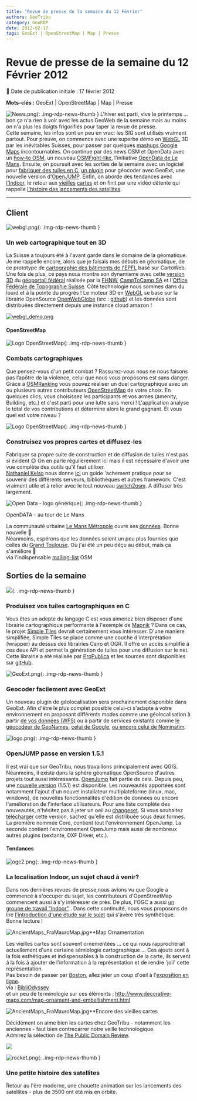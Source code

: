 ```yaml
---
title: "Revue de presse de la semaine du 12 Février"
authors: GeoTribu
category: GeoRDP
date: 2012-02-17
tags: GeoExt | OpenStreetMap | Map | Presse
---
```


# Revue de presse de la semaine du 12 Février 2012


:calendar: Date de publication initiale : 17 février 2012

**Mots-clés :** GeoExt | OpenStreetMap | Map | Presse


![News.png](https://cdn.geotribu.fr/images/internal/icons-rdp-news/news.png){: .img-rdp-news-thumb }
 L'hiver est parti, vive le printemps ... bon ça n'a rien à voir avec les actus GeoWeb de la semaine mais au moins on n'a plus les doigts frigorifiés pour taper la revue de presse.  
 Cette semaine, les infos sont un peu en vrac: les SIG sont utilisés vraiment partout. Pour preuve, on commence avec une superbe démo en [WebGL](#news11) 3D par les inévitables Suisses, pour passer par quelques [mashups Google Maps](#news12) incontournables. On continue par des news OSM et OpenData avec un [how-to OSM](#news22), un nouveau [OSMFight-like](#news21), l'initiative [OpenData de Le Mans](#news43). Ensuite, on poursuit avec les sorties de la semaine avec un logiciel pour [fabriquer des tuiles en C](#news31), [un plugin](#news32) pour géocoder avec GeoExt, une nouvelle version d'[OpenJUMP](#news33). Enfin, on aborde des tendances avec [l'Indoor](#news41), le retour aux [vieilles](#news42) [cartes](#news44) et on finit par une vidéo détente qui rappelle [l'histoire des lancements des satellites](#news45).




----

## Client


 ![webgl.png](/sites/default/files/Tuto/img/Blog/webgl.png){: .img-rdp-news-thumb }

### Un web cartographique tout en 3D

 La Suisse a toujours été à l'avant garde dans le domaine de la géomatique. Je me rappelle encore, alors que je faisais mes débuts en géomatique, de ce prototype de [cartographie des bâtiments de l'EPFL](http://plan.epfl.ch/) basé sur CartoWeb. Une fois de plus, ce pays nous montre son dynamisme avec cette [version 3D](http://swiss3d.openwebglobe.org/) du [géoportail fédéral](http://www.geo.admin.ch/) réalisée par la [FHNW](http://www.fhnw.ch/habg/ivgi), [CampToCamp SA](http://www.camptocamp.com/) et l'[Office Fédérale de Topographie Suisse](http://www.swisstopo.admin.ch/internet/swisstopo/fr/home.html). Côté technologie nous sommes dans du lourd et à la pointe du progrès ! Le moteur 3D en [WebGL](http://fr.wikipedia.org/wiki/WebGL) se base sur la librairie OpenSource [OpenWebGlobe](http://wiki.openwebglobe.org/doku.php?id=start) (src : [github](https://github.com/OpenWebGlobe)) et les données sont distribuées directement depuis une instance cloud amazon !




 [![webgl_demo.png](http://geotribu.net/sites/default/files/Tuto/img/divers/webgl_demo.png)](http://swiss3d.openwebglobe.org/)

#### OpenStreetMap

 ![Logo OpenStreetMap](https://cdn.geotribu.fr/images/logos-icones/OpenStreetMap/Openstreetmap.png){: .img-rdp-news-thumb }

### Combats cartographiques

 Que pensez-vous d'un petit combat ? Rassurez-vous nous ne nous faisons pas l’apôtre de la violence, celui que nous vous proposons est sans danger. Grâce à [OSMRanking](http://osmranking.altogetherlost.com/) vous pouvez réaliser un duel cartographique avec un ou plusieurs autres contributeurs [OpenStreetMap](https://www.openstreetmap.org/) de votre choix. En quelques clics, vous choisissez les participants et vos armes (amenity, Building, etc.) et c'est parti pour une lutte sans merci ! L'application analyse le total de vos contributions et détermine alors le grand gagnant. Et vous quel est votre niveau ?




 ![Logo OpenStreetMap](https://cdn.geotribu.fr/images/logos-icones/OpenStreetMap/Openstreetmap.png){: .img-rdp-news-thumb }

### Construisez vos propres cartes et diffusez-les

 Fabriquer sa propre suite de construction et de diffusion de tuiles n'est pas si évident :wink: On en parle régulièrement ici mais il est nécessaire d'avoir une vue complète des outils qu'il faut utiliser.  
 [Nathaniel Kelso](http://kelso.it/blog/) nous donne [ici](https://github.com/nvkelso/geo-how-to/wiki) un guide 'achement pratique pour se souvenir des différents serveurs, bibliothèques et autres framework. C'est vraiment utile et à relier avec le tout nouveau [switch2osm](http://switch2osm.org/). A diffuser très largement.




 ![Open Data - logo générique](https://cdn.geotribu.fr/images/logos-icones/divers/opendata_logo.png){: .img-rdp-news-thumb }

OpenDATA - au tour de Le Mans

 La communauté urbaine [Le Mans Métropole](http://www.lemans.fr/) ouvre ses [données](http://www.lemainelibre.fr/actualite/le-virage-numerique-du-mans-08-02-2012-28761). Bonne nouvelle :slightly_smiling_face:  
 Néanmoins, espérons que les données soient un peu plus fournies que celles du [Grand Toulouse](http://data.grandtoulouse.fr/). Où j'ai été un peu déçu au début, mais ça s'améliore :slightly_smiling_face:  
 via l'indispensable [mailing-list](http://lists.openstreetmap.org/pipermail/talk-fr/2012-February/040322.html) OSM




## Sorties de la semaine

 ![](https://cdn.geotribu.fr/images/internal/icons-rdp-news/world.png){: .img-rdp-news-thumb }

### Produisez vos tuiles cartographiques en C

 Vous êtes un adepte du langage C est vous aimeriez bien disposer d'une librairie cartographique performante à l'exemple de [Mapnik](http://mapnik.org/) ? Dans ce cas, le projet [Simple Tiles](http://propublica.github.com/simple-tiles/) devrait certainement vous intéresser. D'une manière simplifiée, Simple Tiles se place comme une couche d'interprétation (wrapper) au dessus des librairies Cairo et OGR. Il offre un accès simplifié à ces deux API et permet la génération de tuiles pour une diffusion sur le net. Cette librairie a été réalisée par [ProPublica](http://www.propublica.org/) et les sources sont disponibles sur [gitHub](https://github.com/propublica/simple-tiles).




 ![GeoExt.png](/sites/default/files/Tuto/img/Blog/GeoExt.png){: .img-rdp-news-thumb }

### Geocoder facilement avec GeoExt

 Un nouveau plugin de géolocalisation sera prochainement disponible dans GeoExt. Afin d'être le plus complet possible celui-ci s'adapte à votre environnement en proposant différents modes comme une géolocalisation à partir [de vos données (WFS)](http://dev.geoext.org/trunk/geoext/examples/geocoder-wfs.html) ou à partir de services existants comme [le géocodeur de GeoNames](http://dev.geoext.org/trunk/geoext/examples/geocoder-geonames.html), [celui de Google](http://dev.geoext.org/trunk/geoext/examples/geocoder-google.html), [ou encore celui de Nominatim](http://dev.geoext.org/trunk/geoext/examples/geocoder.html).




 ![logo.png](/sites/default/files/Tuto/img/Blog/openjump/logo.png){: .img-rdp-news-thumb }

### OpenJUMP passe en version 1.5.1

 Il est vrai que sur GeoTribu, nous travaillons principalement avec QGIS. Néanmoins, il existe dans la sphère géomatique OpenSource d'autres projets tout aussi intéressants. [OpenJump](http://www.openjump.org/) fait partie de cela. Depuis peu, une [nouvelle version](http://sourceforge.net/projects/jump-pilot/files/OpenJUMP/1.5.1/) (1.5.1) est disponible. Les nouveautés apportées sont notamment l'ajout d'un nouvel installateur multiplateforme (linux, mac, windows), de nouvelles fonctionnalités d'édition de données ou encore l'amélioration de l'interface utilisateurs. Pour une liste complète des nouveautés, n'hésitez pas à jeter un oeil au [changeset](http://jump-pilot.svn.sourceforge.net/viewvc/jump-pilot/core/trunk/Changes.txt?revision=2721&view=markup). Si vous souhaitez [télécharger](http://sourceforge.net/projects/jump-pilot/files/OpenJUMP/1.5.1/) cette version, sachez qu'elle est distribuée sous deux formes. La première nommée Core, contient tout l'environnement OpenJump. La seconde contient l'environnement OpenJump mais aussi de nombreux autres plugins (sextante, DXF Driver, etc.).




#### Tendances

 ![ogc2.png](https://cdn.geotribu.fr/images/logos-icones/entreprises_association/ogc.png){: .img-rdp-news-thumb }

### La localisation Indoor, un sujet chaud à venir?

 Dans nos dernières revues de presse,nous avions vu que Google a commencé à s'occuper du sujet, les contributeurs d'OpenStreetMap commencent aussi à s'y intéresser de près. De plus, l'OGC a aussi [un groupe de travail "Indoor"](http://www.ogcnetwork.net/indoorlocation) . Dans cette continuité, nous vous proposons de lire [l'introduction d'une étude sur le sujet](http://stack.nil.com/ipcorner/IndoorLocationBasedServices/#chapter1) qui s'avère très synthétique. Bonne lecture !




 ![AncientMaps_FraMauroMap.jpg](http://www.geotribu.net/sites/default/files/Tuto/img/Blog/divers/AncientMaps_FraMauroMap.jpg)**Map Ornamentation

 Les vieilles cartes sont souvent ornementées ... ce qui nous rapprocherait actuellement d'une certaine sémiologie cartographique ... Ces ajouts sont à la fois esthétiques et indispensables à la construction de la carte, ils servent à la fois à ajouter de l'information à la représentation et de rendre 'joli' cette représentation.  
 Pas besoin de passer par [Boston](https://www.openstreetmap.org/?lat=42.3604488372803&lon=-71.059741973877&zoom=13), allez jeter un coup d'oeil à l'[exposition en ligne](http://www.hcl.harvard.edu/libraries/maps/exhibits/baroque/).  
 via : [BibliOdyssey](http://bibliodyssey.blogspot.com/2012/02/map-ornamentation.html)  
 et un peu de terminologie sur ces éléments : <http://www.decorative-maps.com/map-ornament-and-embellishment.html>




 ![AncientMaps_FraMauroMap.jpg](http://www.geotribu.net/sites/default/files/Tuto/img/Blog/divers/AncientMaps_FraMauroMap.jpg)**Encore des vieilles cartes

 Décidément on aime bien les cartes chez GeoTribu - notamment les anciennes - faut bien contrecarrer notre veille technologique.  
 Admirez la sélection de [The Public Domain Review](http://publicdomainreview.org/2011/09/22/maps-from-geographicus/).

 ![](http://upload.wikimedia.org/wikipedia/commons/thumb/4/48/1853_Kaei_6_Japanese_Map_of_the_World_-_Geographicus_-_ChikyuBankokuHozu-nakajima-1853.jpg/800px-1853_Kaei_6_Japanese_Map_of_the_World_-_Geographicus_-_ChikyuBankokuHozu-nakajima-1853.jpg)




 ![rocket.png](/sites/default/files/Tuto/img/Blog/rocket.png){: .img-rdp-news-thumb }

### Une petite histoire des satellites

 Retour au l'ère moderne, une chouette animation sur les lancements des satellites - plus de 3500 ont été mis en orbite.
